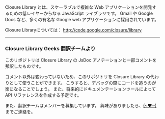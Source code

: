 Closure Library とは、スケーラブルで複雑な Web アプリケーションを開発するための低レイヤーからなる JavaScript ライブラリです。
Gmail や Google Docs など、多くの有名な Google web アプリケーションに採用されています。

Closure Libraryについては：
http://code.google.com/closure/library

---

### Closure Library Geeks 翻訳チームより

このリポジトリは Closure Library の JsDoc アノテーションと一部コメントを邦訳したものです。

コメント以外は変わっていないため、このリポジトリを Closure Library の代わりとして使うことができます。
こうすると、デバッグの際にコードを追うのが楽になることでしょう。
また、将来的にドキュメンテーションツールによって API リファレンスを作成する予定です。

また、翻訳チームはメンバーを募集しています。
興味がありましたら、[(~♥~)](https://twitter.com/orga_chem) までご連絡を。
